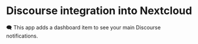 # Discourse integration into Nextcloud

🗨️ This app adds a dashboard item to see your main Discourse notifications.
